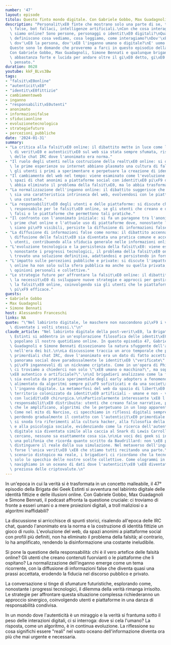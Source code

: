 ```yaml
---
number: '47'
layout: episode
titolo: Questo finto mondo digitale. Con Gabriele Gobbo, Max Guadagnoli e Simone Bennati
description: "Personalit\xE0 finte che mostrano solo una parte di se, troll, identit\xE0\
  \ false, bot fallaci, intelligenze artificiali.\nCon che cosa interagiamo quando\
  \ siamo online? Sono persone, personaggi o identit\xE0 digitali?\nQuali algoritmi\
  \ definiscono cosa vediamo, cosa leggiamo, come interagiamo?\nDov'\xE8 l'umano,\
  \ dov'\xE8 la persona, dov'\xE8 l'inganno umano o digitale?\nE' uomo o macchina?\n\
  Queste sono le domande che proveremo a farci in questo episodio della brigata.\n\
  Con Gabriele Gobbo, Max Guadagnoli, Simone Bennati e qualunque brigante abbia un'opinione\
  \ abbastanza forte e lucida per andare oltre il gi\xE0 detto, gi\xE0 sentito e gi\xE0\
  \ pensato."
duration: 8628
youtube: kkF_BLvs3Bw
tags:
- "falsit\xE0online"
- "autenticit\xE0"
- "identit\xE0fittizie"
- cambiamentoweb
- inganno
- "responsabilit\xE0utenti"
- anonimato
- informazionifalse
- sfiduciaonline
- evoluzionetecnologica
- strategiefuturo
- percezioni_pubbliche
date: '2024-01-31'
summary:
- "La critica alla falsit\xE0 online: il dibattito mette in luce come la percezione\
  \ di verit\xE0 e autenticit\xE0 sul web sia stata sempre sfumata, risalendo all'epoca\
  \ delle chat IRC dove l'anonimato era norma."
- "Il ruolo degli utenti nella costruzione della realt\xE0 online: si discute come\
  \ le prime esperienze su internet abbiano plasmato una cultura di falsit\xE0, essendo\
  \ gli utenti i primi a sperimentare e perpetuare la creazione di identit\xE0 fittizie."
- "Il cambiamento del web nel tempo: viene esaminato come l'evoluzione del web da\
  \ spazi di chat anonimi a piattaforme social con identit\xE0 pi\xF9 definite non\
  \ abbia eliminato il problema della falsit\xE0, ma lo abbia trasformato."
- "La normalizzazione dell'inganno online: il dibattito suggerisce che la falsit\xE0\
  \ sia una caratteristica intrinseca del web, evolvendosi con le piattaforme ma rimanendo\
  \ una costante."
- "La responsabilit\xE0 degli utenti e delle piattaforme: si discute chi debba essere\
  \ responsabile per le falsit\xE0 online, se gli utenti che creano e diffondono contenuti\
  \ falsi o le piattaforme che permettono tali pratiche."
- "Il confronto con l'anonimato iniziale: si fa un paragone tra l'anonimato delle\
  \ prime chat online e l'attuale uso di piattaforme dove, nonostante le identit\xE0\
  \ siano pi\xF9 visibili, persiste la diffusione di informazioni false."
- "La diffusione di informazioni false come norma: il dibattito accenna a come la\
  \ diffusione delle falsit\xE0 sia diventata una pratica comune e accettata da molti\
  \ utenti, contribuendo alla sfiducia generale nelle informazioni online."
- "L'evoluzione tecnologica e la persistenza della falsit\xE0: viene esplorato come,\
  \ nonostante i progressi tecnologici, il problema della falsit\xE0 online non abbia\
  \ trovato una soluzione definitiva, adattandosi e persistendo in forme sempre nuove."
- "L'impatto sulle percezioni pubbliche e private: si discute l'impatto che la falsit\xE0\
  \ online ha non solo sulla sfera pubblica ma anche su quella privata, influenzando\
  \ opinioni personali e collettive."
- "Le strategie future per affrontare la falsit\xE0 online: il dibattito suggerisce\
  \ la necessit\xE0 di sviluppare nuove strategie e approcci per gestire e contrastare\
  \ la falsit\xE0 online, coinvolgendo sia gli utenti che le piattaforme in una soluzione\
  \ pi\xF9 efficace."
guests:
- Gabriele Gobbo
- Max Guadagnoli
- Simone Bennati
host: Alessandro Franceschi
links: NA
quote: "\"Nel labirinto digitale, le maschere non nascondono pi\xF9 i volti - sono\
  \ diventate i volti stessi.\"\n"
claude_article: "Nel labirinto digitale della post-verit\xE0, la Brigata dei Geek\
  \ Estinti si addentra in un'esplorazione filosofica delle identit\xE0 virtuali che\
  \ popolano il nostro quotidiano online. In questo episodio 47, Gabriele Gobbo, Max\
  \ Guadagnoli e Simone Bennati dissezionano la natura sfuggente dell'autenticit\xE0\
  \ nell'era dei bit.\n\nLa discussione traccia un arco temporale che parte dalle\
  \ primordiali chat IRC, dove l'anonimato era un dato di fatto accettato, fino all'odierno\
  \ panorama social dove paradossalmente le identit\xE0 \"verificate\" possono risultare\
  \ pi\xF9 ingannevoli di un nickname criptato. Come in un'opera di Philip K. Dick,\
  \ ci troviamo a chiederci non solo \"\xE8 umano o macchina?\", ma soprattutto \"\
  \xE8 autentico o artificiale?\".\n\nI brigadieri analizzano come la falsit\xE0 online\
  \ sia evoluta da pratica sperimentale degli early adopters a fenomeno sistemico,\
  \ alimentato da algoritmi sempre pi\xF9 sofisticati e da una societ\xE0 che ha normalizzato\
  \ l'inganno digitale. La metamorfosi del web da spazio di libert\xE0 anarchica a\
  \ territorio colonizzato da identit\xE0 artificiali - umane e non - viene esaminata\
  \ con lucidit\xE0 chirurgica.\n\nParticolarmente interessante \xE8 l'analisi della\
  \ responsabilit\xE0 distribuita: utenti che creano false narrative, piattaforme\
  \ che le amplificano, algoritmi che le perpetuano in un loop apparentemente infinito.\
  \ Come nel mito di Narciso, ci specchiamo in riflessi digitali sempre pi\xF9 distorti,\
  \ perdendo gradualmente il contatto con l'autenticit\xE0 primordiale.\n\nIl dialogo\
  \ si snoda tra riferimenti alla cultura hacker, alla filosofia della tecnologia\
  \ e alla psicologia sociale, evidenziando come la ricerca dell'autenticit\xE0 nell'era\
  \ digitale sia diventata simile alla caccia al Snark di Lewis Carroll: tutti la\
  \ cercano, nessuno sa esattamente cosa sia.\n\nLe voci dei geek si intrecciano in\
  \ una polifonia che ricorda quanto scritto da Baudrillard: non \xE8 pi\xF9 possibile\
  \ distinguere il reale dalla sua simulazione. Nel metaverso dell'inganno digitale,\
  \ forse l'unica verit\xE0 \xE8 che stiamo tutti recitando una parte.\n\nIn questo\
  \ scenario distopico ma reale, i brigadieri ci ricordano che la tecnologia \xE8\
  \ solo lo specchio delle nostre scelte collettive. Come ologrammi in cerca di sostanza,\
  \ navighiamo in un oceano di dati dove l'autenticit\xE0 \xE8 diventata la pi\xF9\
  \ preziosa delle criptovalute.\n"
---
```

In un'epoca in cui la verità si è trasformata in un concetto malleabile, il 47° episodio della Brigata dei Geek Estinti si avventura nel labirinto digitale delle identità fittizie e delle illusioni online. Con Gabriele Gobbo, Max Guadagnoli e Simone Bennati, il podcast affronta la questione cruciale: ci troviamo di fronte a esseri umani o a mere proiezioni digitali, a troll maliziosi o a algoritmi inaffidabili?

La discussione si arricchisce di spunti storici, risalendo all'epoca delle IRC chat, quando l'anonimato era la norma e la costruzione di identità fittizie un gioco di ruolo. L'evoluzione del web, da spazi anonimi a piattaforme social con profili più definiti, non ha eliminato il problema della falsità; al contrario, lo ha amplificato, rendendo la disinformazione una costante ineludibile.

Si pone la questione della responsabilità: chi è il vero artefice delle falsità online? Gli utenti che creano contenuti fuorvianti o le piattaforme che li ospitano? La normalizzazione dell'inganno emerge come un tema ricorrente, con la diffusione di informazioni false che diventa quasi una prassi accettata, erodendo la fiducia nel discorso pubblico e privato.

La conversazione si tinge di sfumature futuristiche, esplorando come, nonostante i progressi tecnologici, il dilemma della verità rimanga irrisolto. Le strategie per affrontare questa situazione complessa richiederanno un approccio sinergico, coinvolgendo utenti e piattaforme in una danza di responsabilità condivisa.

In un mondo dove l'autenticità è un miraggio e la verità si frantuma sotto il peso delle interazioni digitali, ci si interroga: dove si cela l'umano? La risposta, come un algoritmo, è in continua evoluzione. La riflessione su cosa significhi essere "reali" nel vasto oceano dell'informazione diventa ora più che mai urgente e necessaria.
